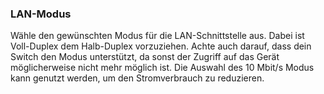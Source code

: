### LAN-Modus

Wähle den gewünschten Modus für die LAN-Schnittstelle aus. Dabei ist Voll-Duplex dem Halb-Duplex vorzuziehen. Achte auch darauf, dass dein Switch den Modus unterstützt, da sonst der Zugriff auf das Gerät möglicherweise nicht mehr möglich ist. Die Auswahl des 10 Mbit/s Modus kann genutzt werden, um den Stromverbrauch zu reduzieren.